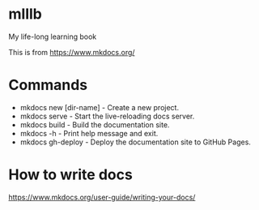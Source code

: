 

# mlllb
My life-long learning book

This is from https://www.mkdocs.org/

# Commands

- mkdocs new [dir-name] - Create a new project.
- mkdocs serve - Start the live-reloading docs server.
- mkdocs build - Build the documentation site.
- mkdocs -h - Print help message and exit.
- mkdocs gh-deploy - Deploy the documentation site to GitHub Pages.

# How to write docs

https://www.mkdocs.org/user-guide/writing-your-docs/